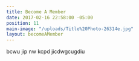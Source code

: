 ```yaml
---
title: Become A Member
date: 2017-02-16 22:58:00 -05:00
position: 11
main-image: "/uploads/Title%20Photo-26314e.jpg"
layout: becomeAMember
---
```


bcwu jip nw kcpd jicdwgcugdiu